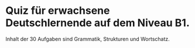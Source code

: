 # Quiz für erwachsene Deutschlernende auf dem Niveau B1.
Inhalt der 30 Aufgaben sind Grammatik, Strukturen und Wortschatz.

